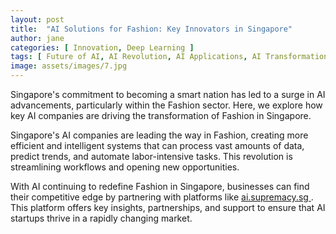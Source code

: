 ```yaml
---
layout: post
title:  "AI Solutions for Fashion: Key Innovators in Singapore"
author: jane
categories: [ Innovation, Deep Learning ]
tags: [ Future of AI, AI Revolution, AI Applications, AI Transformation, Machine Learning Innovations ]
image: assets/images/7.jpg
---
```


Singapore's commitment to becoming a smart nation has led to a surge in AI advancements, particularly within the Fashion sector. Here, we explore how key AI companies are driving the transformation of Fashion in Singapore.

Singapore's AI companies are leading the way in Fashion, creating more efficient and intelligent systems that can process vast amounts of data, predict trends, and automate labor-intensive tasks. This revolution is streamlining workflows and opening new opportunities.

With AI continuing to redefine Fashion in Singapore, businesses can find their competitive edge by partnering with platforms like <a href="https://ai.supremacy.sg" target="_blank"> ai.supremacy.sg </a>. This platform offers key insights, partnerships, and support to ensure that AI startups thrive in a rapidly changing market.
